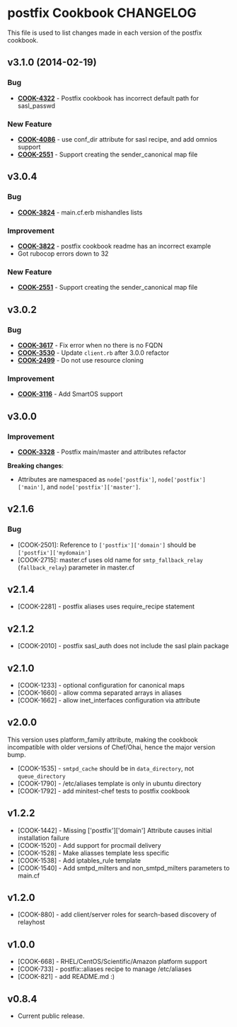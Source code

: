 postfix Cookbook CHANGELOG
==========================
This file is used to list changes made in each version of the postfix cookbook.


v3.1.0 (2014-02-19)
-------------------
### Bug
- **[COOK-4322](https://tickets.opscode.com/browse/COOK-4322)** - Postfix cookbook has incorrect default path for sasl_passwd

### New Feature
- **[COOK-4086](https://tickets.opscode.com/browse/COOK-4086)** - use conf_dir attribute for sasl recipe, and add omnios support
- **[COOK-2551](https://tickets.opscode.com/browse/COOK-2551)** - Support creating the sender_canonical map file


v3.0.4
------
### Bug
- **[COOK-3824](https://tickets.opscode.com/browse/COOK-3824)** - main.cf.erb mishandles lists

### Improvement
- **[COOK-3822](https://tickets.opscode.com/browse/COOK-3822)** - postfix cookbook readme has an incorrect example
- Got rubocop errors down to 32

### New Feature
- **[COOK-2551](https://tickets.opscode.com/browse/COOK-2551)** - Support creating the sender_canonical map file


v3.0.2
------
### Bug
- **[COOK-3617](https://tickets.opscode.com/browse/COOK-3617)** - Fix error when no there is no FQDN
- **[COOK-3530](https://tickets.opscode.com/browse/COOK-3530)** - Update `client.rb` after 3.0.0 refactor
- **[COOK-2499](https://tickets.opscode.com/browse/COOK-2499)** - Do not use resource cloning

### Improvement
- **[COOK-3116](https://tickets.opscode.com/browse/COOK-3116)** - Add SmartOS support


v3.0.0
------
### Improvement
- **[COOK-3328](https://tickets.opscode.com/browse/COOK-3328)** - Postfix main/master and attributes refactor

**Breaking changes**:
- Attributes are namespaced as `node['postfix']`, `node['postfix']['main']`, and `node['postfix']['master']`.

v2.1.6
------
### Bug
- [COOK-2501]: Reference to `['postfix']['domain']` should be `['postfix']['mydomain']`
- [COOK-2715]: master.cf uses old name for `smtp_fallback_relay` (`fallback_relay`) parameter in master.cf

v2.1.4
------
- [COOK-2281] - postfix aliases uses require_recipe statement

v2.1.2
------
- [COOK-2010] - postfix sasl_auth does not include the sasl plain package

v2.1.0
------
- [COOK-1233] - optional configuration for canonical maps
- [COOK-1660] - allow comma separated arrays in aliases
- [COOK-1662] - allow inet_interfaces configuration via attribute

v2.0.0
------
This version uses platform_family attribute, making the cookbook incompatible with older versions of Chef/Ohai, hence the major version bump.

- [COOK-1535] - `smtpd_cache` should be in `data_directory`, not `queue_directory`
- [COOK-1790] - /etc/aliases template is only in ubuntu directory
- [COOK-1792] - add minitest-chef tests to postfix cookbook

v1.2.2
------
- [COOK-1442] - Missing ['postfix']['domain'] Attribute causes initial installation failure
- [COOK-1520] - Add support for procmail delivery
- [COOK-1528] - Make aliasses template less specific
- [COOK-1538] - Add iptables_rule template
- [COOK-1540] - Add smtpd_milters and non_smtpd_milters parameters to main.cf

v1.2.0
------
- [COOK-880] - add client/server roles for search-based discovery of relayhost

v1.0.0
------
- [COOK-668] - RHEL/CentOS/Scientific/Amazon platform support
- [COOK-733] - postfix::aliases recipe to manage /etc/aliases
- [COOK-821] - add README.md :)

v0.8.4
------
- Current public release.
